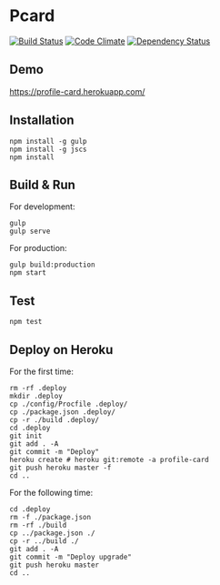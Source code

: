 # Pcard

[![Build Status](https://travis-ci.org/gocreating/pcard.svg?branch=master)](https://travis-ci.org/gocreating/pcard)
[![Code Climate](https://codeclimate.com/github/gocreating/pcard/badges/gpa.svg)](https://codeclimate.com/github/gocreating/pcard)
[![Dependency Status](https://david-dm.org/gocreating/pcard.svg)](https://david-dm.org/gocreating/pcard)

## Demo

<https://profile-card.herokuapp.com/>

## Installation

```
npm install -g gulp
npm install -g jscs
npm install
```

## Build & Run

For development:
```
gulp
gulp serve
```

For production:
```
gulp build:production
npm start
```

## Test

```
npm test
```

## Deploy on Heroku

For the first time:
```
rm -rf .deploy
mkdir .deploy
cp ./config/Procfile .deploy/
cp ./package.json .deploy/
cp -r ./build .deploy/
cd .deploy
git init
git add . -A
git commit -m "Deploy"
heroku create # heroku git:remote -a profile-card
git push heroku master -f
cd ..

```

For the following time:
```
cd .deploy
rm -f ./package.json
rm -rf ./build
cp ../package.json ./
cp -r ../build ./
git add . -A
git commit -m "Deploy upgrade"
git push heroku master
cd ..

```